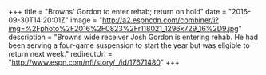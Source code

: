 +++
title =  "Browns' Gordon to enter rehab; return on hold"
date = "2016-09-30T14:20:01Z"
image = "http://a2.espncdn.com/combiner/i?img=%2Fphoto%2F2016%2F0823%2Fr118021_1296x729_16%2D9.jpg"
description = "Browns wide receiver Josh Gordon is entering rehab. He had been serving a four-game suspension to start the year but was eligible to return next week."
redirectUrl = "http://www.espn.com/nfl/story/_/id/17671480"
+++
